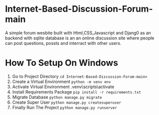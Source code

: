 # Internet-Based-Discussion-Forum-main
A simple forum wesbite built with Html,CSS,Javascript and Djang0 as an backend with sqlite database is an an online discussion site where people can post questions, possts and interract with other users.


# How To Setup On Windows
1. Go to Project Directory `cd Internet-Based-Discussion-Forum-main>`
2. Create a Virtual Environment `python -m venv env`
3. Activate Virtual Environment .venv\scripts\activate
4. Install Requirements Package `pip install -r requirements.txt`
5. Migrate Database `python manage.py migrate`
6. Create Super User `python manage.py createsuperuser`
7. Finally Run The Project `python manage.py runserver`
